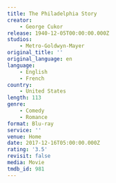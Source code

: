 ```yaml
---
title: The Philadelphia Story
creator:
    - George Cukor
release: 1940-12-05T00:00:00.000Z
studios:
    - Metro-Goldwyn-Mayer
original_title: ''
original_language: en
language:
    - English
    - French
country:
    - United States
length: 113
genre:
    - Comedy
    - Romance
format: Blu-ray
service: ''
venue: Home
date: 2017-12-16T05:00:00.000Z
rating: '3.5'
revisit: false
media: Movie
tmdb_id: 981
---
```



